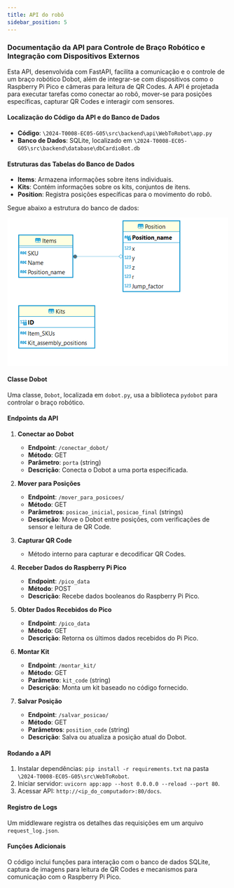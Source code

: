 ```yaml
---
title: API do robô
sidebar_position: 5
---
```


### Documentação da API para Controle de Braço Robótico e Integração com Dispositivos Externos

Esta API, desenvolvida com FastAPI, facilita a comunicação e o controle de um braço robótico Dobot, além de integrar-se com dispositivos como o Raspberry Pi Pico e câmeras para leitura de QR Codes. A API é projetada para executar tarefas como conectar ao robô, mover-se para posições específicas, capturar QR Codes e interagir com sensores.

#### Localização do Código da API e do Banco de Dados
- **Código**: `\2024-T0008-EC05-G05\src\backend\api\WebToRobot\app.py`
- **Banco de Dados**: SQLite, localizado em `\2024-T0008-EC05-G05\src\backend\database\dbCardioBot.db`

#### Estruturas das Tabelas do Banco de Dados
- **Items**: Armazena informações sobre itens individuais.
- **Kits**: Contém informações sobre os kits, conjuntos de itens.
- **Position**: Registra posições específicas para o movimento do robô.

Segue abaixo a estrutura do banco de dados:

![alt text](../../../static/img/EsquemaDB.png)

#### Classe Dobot
Uma classe, `Dobot`, localizada em `dobot.py`, usa a biblioteca `pydobot` para controlar o braço robótico.

#### Endpoints da API

1. **Conectar ao Dobot**
   - **Endpoint**: `/conectar_dobot/`
   - **Método**: GET
   - **Parâmetro**: `porta` (string)
   - **Descrição**: Conecta o Dobot a uma porta especificada.

2. **Mover para Posições**
   - **Endpoint**: `/mover_para_posicoes/`
   - **Método**: GET
   - **Parâmetros**: `posicao_inicial`, `posicao_final` (strings)
   - **Descrição**: Move o Dobot entre posições, com verificações de sensor e leitura de QR Code.

3. **Capturar QR Code**
   - Método interno para capturar e decodificar QR Codes.

4. **Receber Dados do Raspberry Pi Pico**
   - **Endpoint**: `/pico_data`
   - **Método**: POST
   - **Descrição**: Recebe dados booleanos do Raspberry Pi Pico.

5. **Obter Dados Recebidos do Pico**
   - **Endpoint**: `/pico_data`
   - **Método**: GET
   - **Descrição**: Retorna os últimos dados recebidos do Pi Pico.

6. **Montar Kit**
   - **Endpoint**: `/montar_kit/`
   - **Método**: GET
   - **Parâmetro**: `kit_code` (string)
   - **Descrição**: Monta um kit baseado no código fornecido.

7. **Salvar Posição**
   - **Endpoint**: `/salvar_posicao/`
   - **Método**: GET
   - **Parâmetros**: `position_code` (string)
   - **Descrição**: Salva ou atualiza a posição atual do Dobot.

#### Rodando a API
1. Instalar dependências: `pip install -r requirements.txt` na pasta `\2024-T0008-EC05-G05\src\WebToRobot`.
2. Iniciar servidor: `uvicorn app:app --host 0.0.0.0 --reload --port 80`.
3. Acessar API: `http://<ip_do_computador>:80/docs`.

#### Registro de Logs
Um middleware registra os detalhes das requisições em um arquivo `request_log.json`.

#### Funções Adicionais
O código inclui funções para interação com o banco de dados SQLite, captura de imagens para leitura de QR Codes e mecanismos para comunicação com o Raspberry Pi Pico.